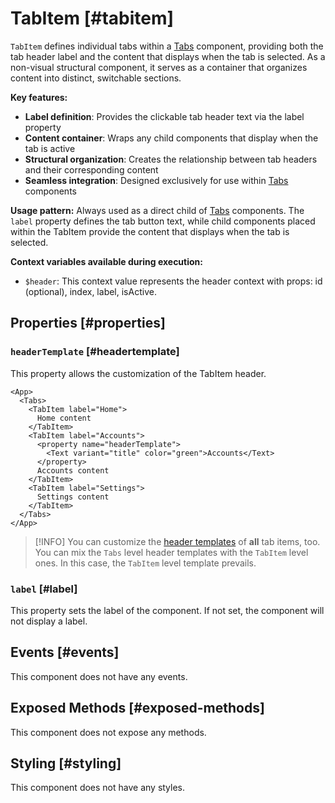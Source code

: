# TabItem [#tabitem]

`TabItem` defines individual tabs within a [Tabs](/components/Tabs) component, providing both the tab header label and the content that displays when the tab is selected. As a non-visual structural component, it serves as a container that organizes content into distinct, switchable sections.

**Key features:**
- **Label definition**: Provides the clickable tab header text via the label property
- **Content container**: Wraps any child components that display when the tab is active
- **Structural organization**: Creates the relationship between tab headers and their corresponding content
- **Seamless integration**: Designed exclusively for use within [Tabs](/components/Tabs) components

**Usage pattern:**
Always used as a direct child of [Tabs](/components/Tabs) components. The `label` property defines the tab button text, while child components placed within the TabItem provide the content that displays when the tab is selected.

**Context variables available during execution:**

- `$header`: This context value represents the header context with props: id (optional), index, label, isActive.

## Properties [#properties]

### `headerTemplate` [#headertemplate]

This property allows the customization of the TabItem header.

```xmlui-pg copy {7-9} display name="Example: headerTemplate" /headerTemplate/ height="200px" 
<App>
  <Tabs>
    <TabItem label="Home">
      Home content
    </TabItem>
    <TabItem label="Accounts">
      <property name="headerTemplate">
        <Text variant="title" color="green">Accounts</Text>
      </property>
      Accounts content
    </TabItem>
    <TabItem label="Settings">
      Settings content
    </TabItem>
  </Tabs>
</App>
```

> [!INFO] You can customize the [header templates](./Tabs#headertemplate) of **all** tab items, too. You can mix the `Tabs` level header templates with the `TabItem` level ones. In this case, the `TabItem` level template prevails.

### `label` [#label]

This property sets the label of the component.  If not set, the component will not display a label.

## Events [#events]

This component does not have any events.

## Exposed Methods [#exposed-methods]

This component does not expose any methods.

## Styling [#styling]

This component does not have any styles.
